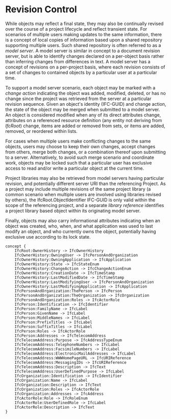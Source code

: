 Revision Control
================

While objects may reflect a final state, they may also be continually revised over the course of a project lifecycle and reflect transient state. For scenarios of multiple users making updates to the same information, there is a concept of local copies of information based upon a shared repository supporting multiple users. Such shared repository is often referred to as a _model server_. A model server is similar in concept to a document revision server, but is able to identify changes declared on a per-object basis rather than inferring changes from differences in text. A model server has a concept of revisions on a per-project basis, where each revision consists of a set of changes to contained objects by a particular user at a particular time.

To support a model server scenario, each object may be marked with a _change action_ indicating the object was added, modified, deleted, or has no change since the project was retrieved from the server at a particular revision sequence. Given an object's identity (IFC-GUID) and change action, the state of the object may be merged when submitted to a model server. An object is considered modified when any of its direct attributes change, attributes on a referenced resource definition (any entity not deriving from _IfcRoot_) change, items are added or removed from sets, or items are added, removed, or reordered within lists.

For cases when multiple users make conflicting changes to the same objects, users may choose to keep their own changes, accept changes from others, merge both changes, or a combination thereof upon submitting to a server. Alternatively, to avoid such merge scenario and coordinate work, objects may be locked such that a particular user has exclusive access to read and/or write a particular object at the current time.

Project libraries may also be retrieved from model servers having particular revision, and potentially different server URI than the referencing Project. As a project may include multiple revisions of the same project library (a common scenario when multiple users are involved using libraries revised by others), the IfcRoot.ObjectIdentifier IFC-GUID is only valid within the scope of the referencing project, and a separate _library reference_ identifies a project library based object within its originating model server.

Finally, objects may also carry informational attributes indicating when an object was created, who, when, and what application was used to last modify an object, and who currently owns the object, potentially having exclusive use according to its lock state.

```
concept {
    IfcRoot:OwnerHistory -> IfcOwnerHistory
    IfcOwnerHistory:OwningUser -> IfcPersonAndOrganization
    IfcOwnerHistory:OwningApplication -> IfcApplication
    IfcOwnerHistory:State -> IfcStateEnum
    IfcOwnerHistory:ChangeAction -> IfcChangeActionEnum
    IfcOwnerHistory:CreationDate -> IfcTimeStamp
    IfcOwnerHistory:LastModifiedDate -> IfcTimeStamp
    IfcOwnerHistory:LastModifyingUser -> IfcPersonAndOrganization
    IfcOwnerHistory:LastModifyingApplication -> IfcApplication
    IfcPersonAndOrganization:ThePerson -> IfcPerson
    IfcPersonAndOrganization:TheOrganization -> IfcOrganization
    IfcPersonAndOrganization:Roles -> IfcActorRole
    IfcPerson:Identification -> IfcIdentifier
    IfcPerson:FamilyName -> IfcLabel
    IfcPerson:GivenName -> IfcLabel
    IfcPerson:MiddleNames -> IfcLabel
    IfcPerson:PrefixTitles -> IfcLabel
    IfcPerson:SuffixTitles -> IfcLabel
    IfcPerson:Roles -> IfcActorRole
    IfcPerson:Addresses -> IfcTelecomAddress
    IfcTelecomAddress:Purpose -> IfcAddressTypeEnum
    IfcTelecomAddress:TelephoneNumbers -> IfcLabel
    IfcTelecomAddress:FacsimileNumbers -> IfcLabel
    IfcTelecomAddress:ElectronicMailAddresses -> IfcLabel
    IfcTelecomAddress:WWWHomePageURL -> IfcURIReference
    IfcTelecomAddress:MessagingIDs -> IfcURIReference
    IfcTelecomAddress:Description -> IfcText
    IfcTelecomAddress:UserDefinedPurpose -> IfcLabel
    IfcOrganization:Identification -> IfcIdentifier
    IfcOrganization:Name -> IfcLabel
    IfcOrganization:Description -> IfcText
    IfcOrganization:Roles -> IfcActorRole
    IfcOrganization:Addresses -> IfcAddress
    IfcActorRole:Role -> IfcRoleEnum
    IfcActorRole:UserDefinedRole -> IfcLabel
    IfcActorRole:Description -> IfcText
}
```

